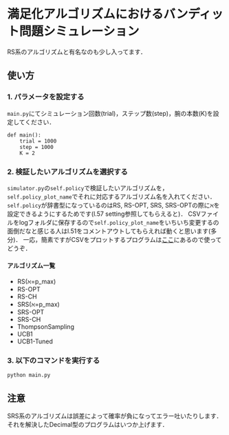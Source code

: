 # 満足化アルゴリズムにおけるバンディット問題シミュレーション
RS系のアルゴリズムと有名なのも少し入ってます．

## 使い方

### 1. パラメータを設定する
`main.py`にてシミュレーション回数(trial)，ステップ数(step)，腕の本数(K)を設定してください．
```
def main():
    trial = 1000
    step = 1000
    K = 2
```

### 2. 検証したいアルゴリズムを選択する
`simulator.py`の`self.policy`で検証したいアルゴリズムを，`self.policy_plot_name`でそれに対応するアルゴリズム名を入れてください．
`self.policy`が辞書型になっているのはRS, RS-OPT, SRS, SRS-OPTの際にℵを設定できるようにするためです(l.57 setting参照してもらえると)．
CSVファイルをlogフォルダに保存するので`self.policy_plot_name`をいちいち変更するの面倒だなと感じる人はl.51をコメントアウトしてもらえれば動くと思います(多分)．
一応，簡素ですがCSVをプロットするプログラムは[ここ](https://github.com/astrfo/csv-plot)にあるので使ってどうぞ．

#### アルゴリズム一覧
- RS(ℵ=p_max)
- RS-OPT
- RS-CH
- SRS(ℵ=p_max)
- SRS-OPT
- SRS-CH
- ThompsonSampling
- UCB1
- UCB1-Tuned

### 3. 以下のコマンドを実行する
```
python main.py
```

## 注意
SRS系のアルゴリズムは誤差によって確率が負になってエラー吐いたりします．それを解決したDecimal型のプログラムはいつか上げます．

